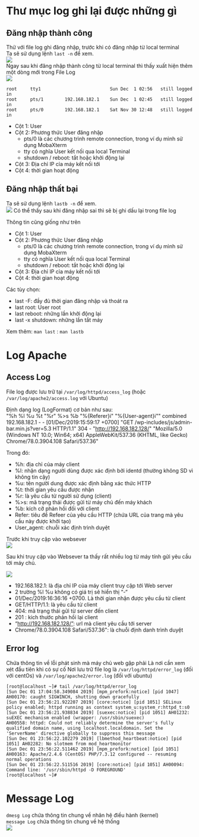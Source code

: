 # Thư mục log ghi lại được những gì

## Đăng nhập thành công
Thử với file log ghi đăng nhập, trước khi có đăng nhập từ local terminal  
Ta sẽ sử dụng lệnh `last -n` để xem.  
<img src="https://i.imgur.com/dcQXYQi.png">  
Ngay sau khi đăng nhập thành công từ local terminal thì thấy xuất hiện thêm một dòng mới trong File Log  
<img src="https://i.imgur.com/chtQ7Ez.png">  

```
root     tty1                          Sun Dec  1 02:56   still logged in
root     pts/1        192.168.182.1    Sun Dec  1 02:45   still logged in
root     pts/0        192.168.182.1    Sat Nov 30 12:48   still logged in
```

- Cột 1: User
- Cột 2: Phương thức User đăng nhập 
    - pts/0 là các chương trình remote connection, trong ví dụ mình sử dụng MobaXterm
    - tty có nghĩa User kết nối qua local Terminal
    - shutdown / reboot: tắt hoặc khởi động lại
- Cột 3: Địa chỉ IP cỉa máy kết nối tới
- Cột 4: thời gian hoạt động

## Đăng nhập thất bại
Ta sẽ sử dụng lệnh `lastb -n` để xem.  
<img src="https://i.imgur.com/f2mwBjO.png">
Có thể thấy sau khi đăng nhập sai thì sẽ bị ghi dấu lại trong file log

Thông tin cũng giống như trên  
- Cột 1: User
- Cột 2: Phương thức User đăng nhập 
    - pts/0 là các chương trình remote connection, trong ví dụ mình sử dụng MobaXterm
    - tty có nghĩa User kết nối qua local Terminal
    - shutdown / reboot: tắt hoặc khởi động lại
- Cột 3: Địa chỉ IP cỉa máy kết nối tới
- Cột 4: thời gian hoạt động

Các tùy chọn: 

- last -F: đầy đủ thời gian đăng nhập và thoát ra
- last root: User root
- last reboot: những lần khởi động lại
- last -x shutdown: những lần tắt máy

Xem thêm: `man last` : `man lastb`


# Log Apache

## Access Log
File log được lưu trữ tại `/var/log/httpd/access_log` (hoặc `/var/log/apache2/access.log` với Ubuntu)

Định dạng log (LogFormat) cơ bản như sau:  
"%h %l %u %t \"%r\" %>s %b \"%{Referer}i\" \"%{User-agent}i\"" combined
192.168.182.1 - - [01/Dec/2019:15:59:17 +0700] "GET /wp-includes/js/admin-bar.min.js?ver=5.3 HTTP/1.1" 304 - "http://192.168.182.128/" "Mozilla/5.0 (Windows NT 10.0; Win64; x64) AppleWebKit/537.36 (KHTML, like Gecko) Chrome/78.0.3904.108 Safari/537.36"

Trong đó:

- %h: địa chỉ của máy client
- %l: nhận dạng người dùng được xác định bởi identd (thường không SD vì không tin cậy)
- %u: tên người dung được xác định bằng xác thức HTTP
- %t: thời gian yêu cầu được nhận
- %r: là yêu cầu từ người sử dụng (client)
- %>s: mã trạng thái được gửi từ máy chủ đến máy khách
- %b: kích cỡ phản hồi đối với client
- Refer: tiêu đề Refeer của yêu cầu HTTP (chứa URL của trang mà yêu cầu này được khởi tạo)
- User_agent: chuỗi xác định trình duyệt



Trước khi truy cập vào websever  
<img src="https://i.imgur.com/fW7Pqob.png">

Sau khi truy cập vào Websever ta thấy rất nhiều log từ máy tính gửi yêu cầu tới máy chủ.

<img src="https://i.imgur.com/dvIWcC0.png">

- 192.168.182.1: là địa chỉ IP của máy client truy cập tới Web server
- 2 trường %l %u không có giá trị sẽ hiển thị “-“
- 01/Dec/2019:16:36:16 +0700. Là thời gian nhận được yêu cầu từ client
- GET/HTTP/1.1: là yêu cầu từ client
- 404: mã trạng thái gửi từ server đến client
- 201 : kich thước phản hồi lại client
- “http://192.168.182.128/”: url mà client yêu cầu tới server
- Chrome/78.0.3904.108 Safari/537.36": là chuỗi định danh trình duyệt


## Error log

Chứa thông tin về lỗi phát sinh mà máy chủ web gặp phải
Là nơi cần xem xét đầu tiên khi có sự cố
Nơi lưu trữ file log là `/var/log/httpd/error_log` (đối với centOs) và `/var/log/apache2/error.log` (đối với ubuntu)
```
[root@localhost ~]# tail /var/log/httpd/error_log
[Sun Dec 01 17:04:58.349084 2019] [mpm_prefork:notice] [pid 1047] AH00170: caught SIGWINCH, shutting down gracefully
[Sun Dec 01 23:56:21.922207 2019] [core:notice] [pid 1051] SELinux policy enabled; httpd running as context system_u:system_r:httpd_t:s0
[Sun Dec 01 23:56:21.938834 2019] [suexec:notice] [pid 1051] AH01232: suEXEC mechanism enabled (wrapper: /usr/sbin/suexec)
AH00558: httpd: Could not reliably determine the server's fully qualified domain name, using localhost.localdomain. Set the 'ServerName' directive globally to suppress this message
[Sun Dec 01 23:56:22.102279 2019] [lbmethod_heartbeat:notice] [pid 1051] AH02282: No slotmem from mod_heartmonitor
[Sun Dec 01 23:56:22.511462 2019] [mpm_prefork:notice] [pid 1051] AH00163: Apache/2.4.6 (CentOS) PHP/7.3.12 configured -- resuming normal operations
[Sun Dec 01 23:56:22.511516 2019] [core:notice] [pid 1051] AH00094: Command line: '/usr/sbin/httpd -D FOREGROUND'
[root@localhost ~]#
```

# Message Log
`dmesg Log` chứa thông tin chung về nhân hệ điều hành (kernel)  
`message Log` chứa thông tin chung về hệ thống  
<img src="https://i.imgur.com/qjTt64h.png">



